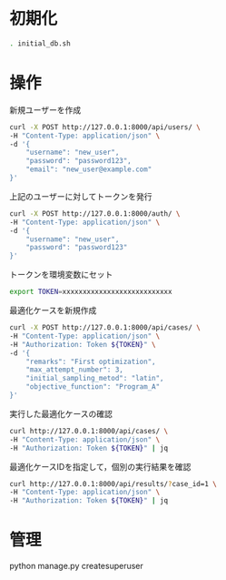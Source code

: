 # 初期化
```bash
. initial_db.sh 
```

# 操作
新規ユーザーを作成
```bash
curl -X POST http://127.0.0.1:8000/api/users/ \
-H "Content-Type: application/json" \
-d '{
    "username": "new_user",
    "password": "password123",
    "email": "new_user@example.com"
}'
```

上記のユーザーに対してトークンを発行
```bash
curl -X POST http://127.0.0.1:8000/auth/ \
-H "Content-Type: application/json" \
-d '{
    "username": "new_user",
    "password": "password123"
}'
```

トークンを環境変数にセット
```bash
export TOKEN=xxxxxxxxxxxxxxxxxxxxxxxxxxx
```

最適化ケースを新規作成
```bash
curl -X POST http://127.0.0.1:8000/api/cases/ \
-H "Content-Type: application/json" \
-H "Authorization: Token ${TOKEN}" \
-d '{
    "remarks": "First optimization",
    "max_attempt_number": 3,
    "initial_sampling_metod": "latin",
    "objective_function": "Program_A"
}'
```


実行した最適化ケースの確認
```bash
curl http://127.0.0.1:8000/api/cases/ \
-H "Content-Type: application/json" \
-H "Authorization: Token ${TOKEN}" | jq
```

最適化ケースIDを指定して，個別の実行結果を確認
```bash
curl http://127.0.0.1:8000/api/results/?case_id=1 \
-H "Content-Type: application/json" \
-H "Authorization: Token ${TOKEN}" | jq
```


# 管理
python manage.py createsuperuser
